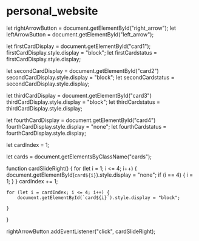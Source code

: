 # personal_website

let rightArrowButton = document.getElementById("right_arrow");
let leftArrowButton = document.getElementById("left_arrow");

let firstCardDisplay = document.getElementById("card1");
firstCardDisplay.style.display = "block";
let firstCardstatus = firstCardDisplay.style.display;

let secondCardDisplay = document.getElementById("card2")
secondCardDisplay.style.display = "block";
let secondCardstatus = secondCardDisplay.style.display;

let thirdCardDisplay = document.getElementById("card3")
thirdCardDisplay.style.display = "block";
let thirdCardstatus = thirdCardDisplay.style.display;

let fourthCardDisplay = document.getElementById("card4")
fourthCardDisplay.style.display = "none";
let fourthCardstatus = fourthCardDisplay.style.display;

let cardIndex = 1;

let cards = document.getElementsByClassName("cards");


function cardSlideRight() {
    for (let i = 1; i <= 4; i++) {
        document.getElementById(`card${i}`).style.display = "none";
        if (i == 4) {
            i = 1;
        }
    }
    cardIndex += 1;





    for (let i = cardIndex; i <= 4; i++) {
        document.getElementById(`card${i}`).style.display = "block";
        
    }
}

rightArrowButton.addEventListener("click", cardSlideRight);